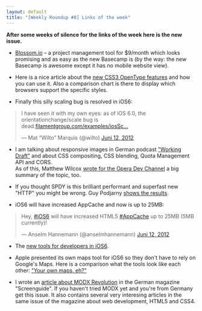 ```yaml
---
layout: default
title: "[Weekly Roundup #8] Links of the week"
---
```


**After some weeks of silence for the links of the week here is the new issue.**

- [Blossom.io](https://www.blossom.io/) &ndash; a project management tool for $9/month which looks promising and as easy as the new Basecamp is (by the way: the new Basecamp is awesome except it has no mobile website view).

- Here is a nice article about the [new CSS3 OpenType features](http://www.typotheque.com/articles/opentype_features_in_web_browsers) and how you can use it. Also a comparison chart is there to display which browsers support the specific styles.

- Finally this silly scaling bug is resolved in iOS6:  
<blockquote class="twitter-tweet" lang="de"><p>I have seen it with my own eyes: as of iOS 6.0, the orientationchange/scale bug is dead.<a href="http://t.co/kfeBye74" title="http://filamentgroup.com/examples/iosScaleBug/">filamentgroup.com/examples/iosSc…</a></p>&mdash; Mat “Wilto” Marquis (@wilto) <a href="https://twitter.com/wilto/status/212636063762628608" data-datetime="2012-06-12T20:02:42+00:00">Juni 12, 2012</a></blockquote>
<script src="//platform.twitter.com/widgets.js" charset="utf-8"></script>

- I am talking about responsive images in German podcast ["Working Draft"](http://workingdraft.de/73/) and  about CSS compositing, CSS blending, Quota Management API and CORS.  
As of this, Matthew Wilcox [wrote for the Opera Dev Channel](http://dev.opera.com/articles/view/responsive-images-problem/) a big summary of the topic, too.

- If you thought SPDY is this brilliant performant and superfast new "HTTP" you might be wrong. Guy Podjarny [shows the results](http://www.guypo.com/technical/not-as-spdy-as-you-thought/).

- iOS6 will have increased AppCache and now is up to 25MB:  
<blockquote class="twitter-tweet" lang="de"><p>Hey, <a href="https://twitter.com/search/%2523iOS6">#iOS6</a> will have increased HTML5 <a href="https://twitter.com/search/%2523AppCache">#AppCache</a> up to 25MB (5MB currently)!</p>&mdash; Anselm Hannemann (@anselmhannemann) <a href="https://twitter.com/anselmhannemann/status/212435080516349952" data-datetime="2012-06-12T06:44:04+00:00">Juni 12, 2012</a></blockquote>
<script src="//platform.twitter.com/widgets.js" charset="utf-8"></script>

- The [new tools for developers in iOS6](http://taitems.tumblr.com/post/24936855546/what-ios-6-mobile-safari-offers-front-end-devs).

- Apple presented its own maps tool for iOS6 so they don't have to rely on Google's Maps. Here is a comparison what the tools look like each other: ["Your own maps, eh?"](http://ganzfrische.frischmil.ch/post/24944710178)

- I wrote an [article about MODX Revolution](http://screengui.de/magazin/magazin-archiv/detail/e-payment-css4-boilerplates.html) in the German magazine "Screenguide". If you haven't tried MODX yet and you're from Germany get this issue. It also contains several very interesing articles in the same issue of the magazine about web development, HTML5 and CSS4.
